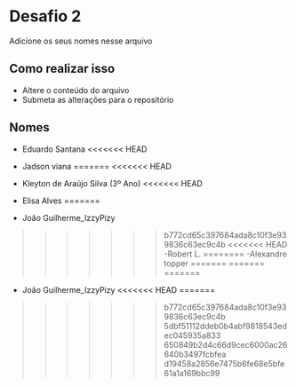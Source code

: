 # Desafio 2

Adicione os seus nomes nesse arquivo


## Como realizar isso

- Altere o conteúdo do arquivo
- Submeta as alterações para o repositório

## Nomes

- Eduardo Santana
<<<<<<< HEAD

- Jadson viana
=======
<<<<<<< HEAD
- Kleyton de Araújo Silva (3º Ano)
<<<<<<< HEAD
- Elisa Alves
=======
- João Guilherme_IzzyPizy
>>>>>>> b772cd65c397684ada8c10f3e939836c63ec9c4b
<<<<<<< HEAD
-Robert L.
========
-Alexandre topper
=======
=======
=======
- João Guilherme_IzzyPizy
<<<<<<< HEAD
=======
>>>>>>> b772cd65c397684ada8c10f3e939836c63ec9c4b
>>>>>>> 5dbf51112ddeb0b4abf9818543edec045935a833
>>>>>>> 650849b2d4c66d9cec6000ac26640b3497fcbfea
>>>>>>> d19458a2856e7475b6fe68e5bfe61a1a169bbc99
